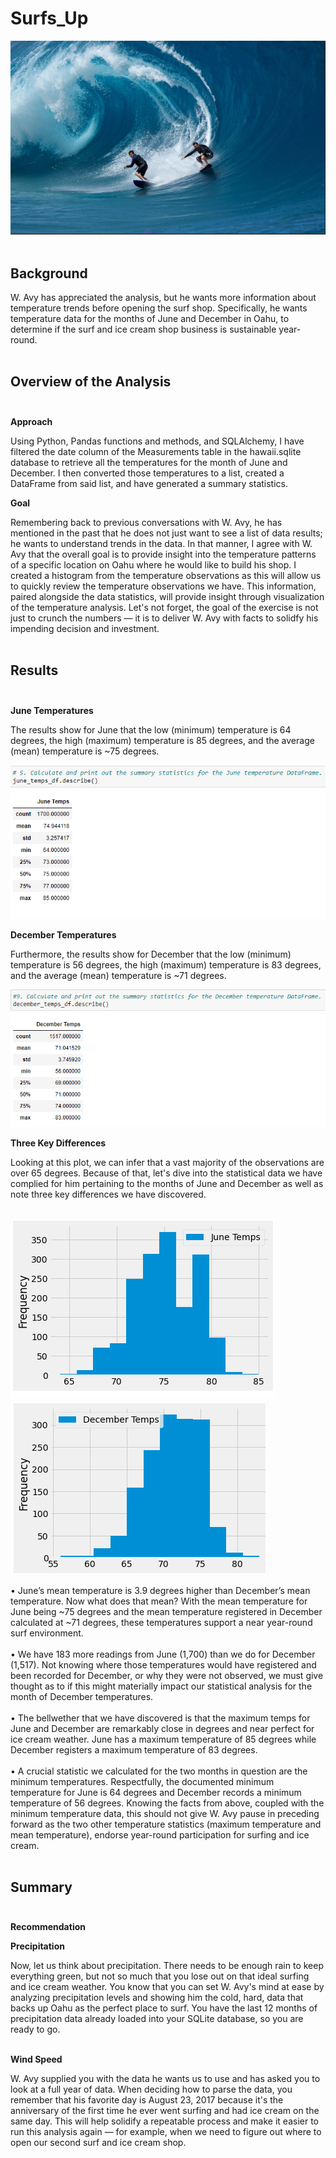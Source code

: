 # Surfs_Up<br>
![Surfs_up_cover_tile](Surfs_up_cover_tile.png)<br><br>

## Background<br>

W. Avy has appreciated the analysis, but he wants more information about temperature trends before opening the surf shop. Specifically, he wants temperature data for the months of June and December in Oahu, to determine if the surf and ice cream shop business is sustainable year-round.<br><br>


## Overview of the Analysis<br><br>
**Approach**<br>

Using Python, Pandas functions and methods, and SQLAlchemy, I have filtered the date column of the Measurements table in the hawaii.sqlite database to retrieve all the temperatures for the month of June and December. I then converted those temperatures to a list, created a DataFrame from said list, and have generated a summary statistics.<br>

**Goal**<br>

Remembering back to previous conversations with W. Avy, he has mentioned in the past that he does not just want to see a list of data results; he wants to understand trends in the data.  In that manner, I agree with W. Avy that the overall goal is to provide insight into the temperature patterns of a specific location on Oahu where he would like to build his shop. I created a histogram from the temperature observations as this will allow us to quickly review the temperature observations we have.  This information, paired alongside the data statistics, will provide insight through visualization of the temperature analysis.  Let's not forget, the goal of the exercise is not just to crunch the numbers — it is to deliver W. Avy with facts to solidfy his impending decision and investment.<br><br>

## Results<br><br>

**June Temperatures**<br>

The results show for June that the low (minimum) temperature is 64 degrees, the high (maximum) temperature is 85 degrees, and the average (mean) temperature is ~75 degrees.<br>  

![june_stats](june_stats.png)<br>

**December Temperatures**<br>

Furthermore, the results show for December that the low (minimum) temperature is 56 degrees, the high (maximum) temperature is 83 degrees, and the average (mean) temperature is ~71 degrees.<br>

![december_stats](december_stats.png)<br>

**Three Key Differences**<br>

Looking at this plot, we can infer that a vast majority of the observations are over 65 degrees.   Because of that, let's dive into the statistical data we have complied for him pertaining to the months of June and December as well as note three key differences we have discovered.<br><br>

![june_temps_graph](june_temps_graph.png)       ![december_temps_graph](december_temps_graph.png)<br>

•	June’s mean temperature is 3.9 degrees higher than December’s mean temperature.  Now what does that mean?  With the mean temperature for June being ~75 degrees and the mean temperature registered in December calculated at ~71 degrees, these temperatures support a near year-round surf environment.<br><br>
•	We have 183 more readings from June (1,700) than we do for December (1,517).  Not knowing where those temperatures would have registered and been recorded for December, or why they were not observed, we must give thought as to if this might materially impact our statistical analysis for the month of December temperatures.<br><br>
•	The bellwether that we have discovered is that the maximum temps for June and December are remarkably close in degrees and near perfect for ice cream weather.  June has a maximum temperature of 85 degrees while December registers a maximum temperature of 83 degrees.<br><br>
•	A crucial statistic we calculated for the two months in question are the minimum temperatures.  Respectfully, the documented minimum temperature for June is 64 degrees and December records a minimum temperature of 56 degrees.  Knowing the facts from above, coupled with the minimum temperature data, this should not give W. Avy pause in preceding forward as the two other temperature statistics (maximum temperature and mean temperature), endorse year-round participation for surfing and ice cream.<br><br>


## Summary<br><br>

**Recommendation**

**Precipitation**<br>

Now, let us think about precipitation. There needs to be enough rain to keep everything green, but not so much that you lose out on that ideal surfing and ice cream weather.  You know that you can set W. Avy's mind at ease by analyzing precipitation levels and showing him the cold, hard, data that backs up Oahu as the perfect place to surf. You have the last 12 months of precipitation data already loaded into your SQLite database, so you are ready to go.<br><br>

**Wind Speed**<br>


W. Avy supplied you with the data he wants us to use and has asked you to look at a full year of data. When deciding how to parse the data, you remember that his favorite day is August 23, 2017 because it's the anniversary of the first time he ever went surfing and had ice cream on the same day.  This will help solidify a repeatable process and make it easier to run this analysis again — for example, when we need to figure out where to open our second surf and ice cream shop.  

